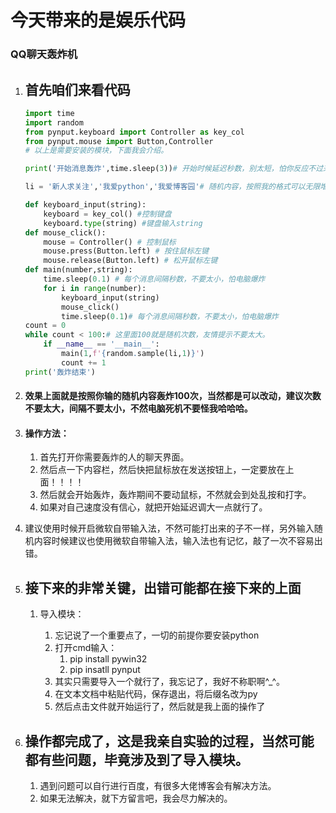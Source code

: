 # 今天带来的是娱乐代码

### QQ聊天轰炸机





1. ## 首先咱们来看代码

   ```python
   import time
   import random
   from pynput.keyboard import Controller as key_col
   from pynput.mouse import Button,Controller
   # 以上是需要安装的模块，下面我会介绍。
   
   print('开始消息轰炸',time.sleep(3))# 开始时候延迟秒数，别太短，怕你反应不过来。
   
   li = '新人求关注','我爱python','我爱博客园'# 随机内容，按照我的格式可以无限增加
   
   def keyboard_input(string):
       keyboard = key_col() #控制键盘
       keyboard.type(string) #键盘输入string
   def mouse_click():
       mouse = Controller() # 控制鼠标
       mouse.press(Button.left) # 按住鼠标左键
       mouse.release(Button.left) # 松开鼠标左键
   def main(number,string):
       time.sleep(0.1) # 每个消息间隔秒数，不要太小，怕电脑爆炸
       for i in range(number):
           keyboard_input(string)
           mouse_click()
           time.sleep(0.1)# 每个消息间隔秒数，不要太小，怕电脑爆炸
   count = 0
   while count < 100:# 这里面100就是随机次数，友情提示不要太大。
       if __name__ == '__main__':
           main(1,f'{random.sample(li,1)}')
           count += 1
   print('轰炸结束')
   ```

2. #### 效果上面就是按照你输的随机内容轰炸100次，当然都是可以改动，建议次数不要太大，间隔不要太小，不然电脑死机不要怪我哈哈哈。

3. #### 操作方法：

   1. 首先打开你需要轰炸的人的聊天界面。
   2. 然后点一下内容栏，然后快把鼠标放在发送按钮上，一定要放在上面！！！！
   3. 然后就会开始轰炸，轰炸期间不要动鼠标，不然就会到处乱按和打字。
   4. 如果对自己速度没有信心，就把开始延迟调大一点就行了。

4. 建议使用时候开启微软自带输入法，不然可能打出来的子不一样，另外输入随机内容时候建议也使用微软自带输入法，输入法也有记忆，敲了一次不容易出错。





2. ## 接下来的非常关键，出错可能都在接下来的上面

   1. 导入模块：

      1. 忘记说了一个重要点了，一切的前提你要安装python
      2. 打开cmd输入：
         1. pip install pywin32
         2. pip insatll pynput
      3. 其实只需要导入一个就行了，我忘记了，我好不称职啊^_^。
      4. 在文本文档中粘贴代码，保存退出，将后缀名改为py
      5. 然后点击文件就开始运行了，然后就是我上面的操作了

      

      

      

3. ## 操作都完成了，这是我亲自实验的过程，当然可能都有些问题，毕竟涉及到了导入模块。

   1. 遇到问题可以自行进行百度，有很多大佬博客会有解决方法。
   2. 如果无法解决，就下方留言吧，我会尽力解决的。



